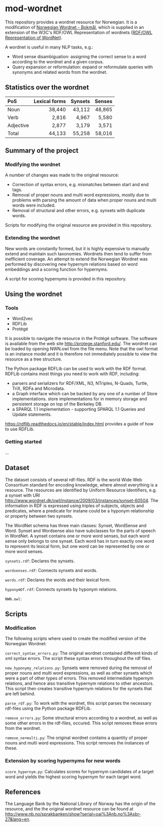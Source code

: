 # mod-wordnet
This repository provides a wordnet resource for Norwegian. It is a modification of [Norwegian Wordnet - Bokmål](http://www.nb.no/sprakbanken/show?serial=oai%3Anb.no%3Asbr-27&lang=en), which is supplied in an extension of the 
W3C's RDF/OWL Representation of wordnets ([RDF/OWL Representation of WordNet](http://www.w3.org/TR/wordnet-rdf/)).

A wordnet is useful in many NLP tasks, e.g.:

- Word sense disambiguation: assigning the correct sense to a word according to the wordnet and a given corpus. 
- Query expansion or reformulation: expand or reformulate queries with synonyms and related words from the wordnet.

## Statistics over the wordnet

| PoS | Lexical forms        | Synsets          | Senses  |
|:----- | ---------: |--------:| -----:|
| Noun | 38,440     | 43,112 | 48,865 |
| Verb | 2,816      | 4,967      |   5,580 |
| Adjective | 2,877 | 3,179      |    3,571 |
| Total | 44,133 | 55,258      |    58,016 |

## Summary of the project
### Modifying the wordnet
A number of changes was made to the original resource:
- Correction of syntax errors, e.g. mismatches between start and end tags.
- Removal of proper nouns and multi word expressions, mostly due to problems with parsing the amount of data when proper nouns and multi words were included. 
- Removal of structural and other errors, e.g. synsets with duplicate words.

Scripts for modifying the original resource are provided in this repository. 

### Extending the wordnet 
New words are constantly formed, but it is highly expensive to manually extend and maintain such taxonomies. Wordnets then tend to suffer from inefficient coverage. An attempt to extend the Norwegian Wordnet was performed by discovering new hypernym relations based on word embeddings and a scoring function for hypernyms.



A script for scoring hypernyms is provided in this repository.

## Using the wordnet
### Tools

- Word2vec
- RDFLib
- Protégé

It is possible to navigate the resource in the Protégé software. The software is
available from the web site http://protege.stanford.edu/. The wordnet can be loaded by 
opening NWN.owl from the file menu. Note that the owl format is an instance model and it is
therefore not immediately possible to view the resource as a tree structure.


The Python package RDFLib can be used to work with the RDF format. RDFLib contains most things you need to work with RDF, 
including: 
- parsers and serializers for RDF/XML, N3, NTriples, N-Quads, Turtle, TriX, RDFa and Microdata.
- a Graph interface which can be backed by any one of a number of Store implementations.
store implementations for in memory storage and persistent storage on top of the Berkeley DB.
- a SPARQL 1.1 implementation - supporting SPARQL 1.1 Queries and Update statements.

https://rdflib.readthedocs.io/en/stable/index.html provides a guide of how to use RDFLib.

### Getting started

...

## Dataset
The dataset consists of several rdf-files. RDF is the world Wide Web Consortium standard for encoding knowledge, 
where almost everything is a resource. The resources are identified by Uniform Resource Identifiers, e.g. a synset with URI http://www.wordnet.dk/owl/instance/2009/03/instances/synset-60504. The information in RDF is expressed using triples of subjects, objects and predicates, where a predicate for instane could be a hyponym relationship or property between two synsets.

The WordNet schema has three main classes: Synset, WordSense and Word. Synset and Wordsense also have subclasses for the parts of speech in WordNet. A synset contains one or more word senses, but each word sense only belongs to one synset. Each word has in turn exactly one word to represent its lexical form, but one word can be represented by one or more word senses. 


`synsets.rdf`:  Declares the synsets.

`wordsenses.rdf`: Connects synsets and words.

`words.rdf`:  Declares the words and their lexical form.

`hyponymOf.rdf`:  Connects synsets by hyponym relations.

`NWN.owl`: 

## Scripts
### Modification
The following scripts where used to create the modified version of the Norwegian Wordnet:

`correct_syntax_errors.py`: The original wordnet contained different kinds of xml syntax errors. The script these syntax errors throughout the rdf files. 

`new_hyponymy_relations.py`:  Synsets were removed during the removal of proper nouns and multi word expressions, as well as other synsets which were a part of other types of errors. This removed intermediate hypernym relations, and hence also transitive hypernym relations to other ancestors. This script then creates transitive hypernym relations for the synsets that are left behind. 

`parse_rdf.py`: To work with the wordnet, this script parses the necessary rdf-files using the Python package RDFLib.

`remove_errors.py`: Some structural errors according to a wordnet, as well as some other errors in the rdf-files, occured. This script removes these errors from the wordnet. 

`remove_ne+multi.py`: The original wordnet contains a quantity of proper nouns and multi word expressions. This script removes the instances of these.

### Extension by scoring hypernyms for new words

`score_hypernym.py`: Calculates scores for hypernym candidates of a target word and yields the highest scoring hypernym for each target word.

## References
The Language Bank by the National Library of Norway has the origin of the resource, and the 
the original wordnet resource can be found at http://www.nb.no/sprakbanken/show?serial=oai%3Anb.no%3Asbr-27&lang=en.
